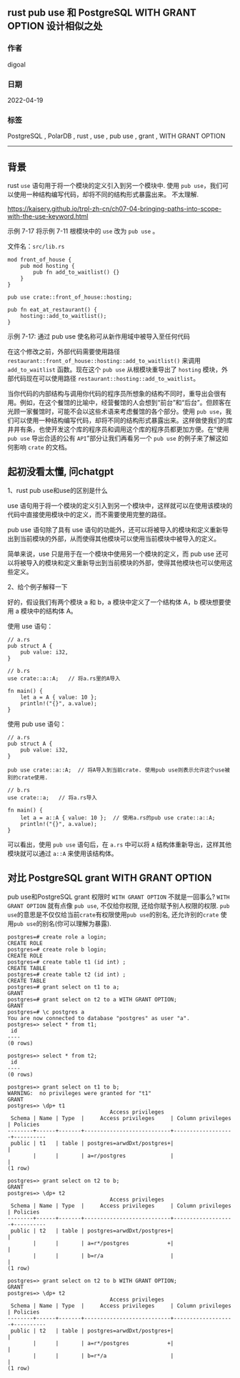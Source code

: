 ## rust pub use 和 PostgreSQL WITH GRANT OPTION 设计相似之处                    
                    
### 作者                    
digoal                    
                    
### 日期                    
2022-04-19                   
                    
### 标签                    
PostgreSQL , PolarDB , rust , use , pub use , grant , WITH GRANT OPTION                
                    
----                    
                    
## 背景      
rust `use` 语句用于将一个模块的定义引入到另一个模块中. 使用 `pub use`，我们可以使用一种结构编写代码，却将不同的结构形式暴露出来。 不太理解.     
  
https://kaisery.github.io/trpl-zh-cn/ch07-04-bringing-paths-into-scope-with-the-use-keyword.html  
  
示例 7-17 将示例 7-11 根模块中的 `use` 改为 `pub use` 。  
  
文件名：`src/lib.rs`  
```  
mod front_of_house {  
    pub mod hosting {  
        pub fn add_to_waitlist() {}  
    }  
}  
  
pub use crate::front_of_house::hosting;  
  
pub fn eat_at_restaurant() {  
    hosting::add_to_waitlist();  
}  
```  
示例 7-17: 通过 pub use 使名称可从新作用域中被导入至任何代码  
  
在这个修改之前，外部代码需要使用路径 `restaurant::front_of_house::hosting::add_to_waitlist()` 来调用 `add_to_waitlist` 函数。现在这个 `pub use` 从根模块重导出了 `hosting` 模块，外部代码现在可以使用路径 `restaurant::hosting::add_to_waitlist`。  
  
当你代码的内部结构与调用你代码的程序员所想象的结构不同时，重导出会很有用。例如，在这个餐馆的比喻中，经营餐馆的人会想到“前台”和“后台”。但顾客在光顾一家餐馆时，可能不会以这些术语来考虑餐馆的各个部分。使用 `pub use`，我们可以使用一种结构编写代码，却将不同的结构形式暴露出来。这样做使我们的库井井有条，也使开发这个库的程序员和调用这个库的程序员都更加方便。在“使用 `pub use` 导出合适的公有 `API`”部分让我们再看另一个 `pub use` 的例子来了解这如何影响 `crate` 的文档。  
  
  
## 起初没看太懂, 问chatgpt  
  
1、rust pub use和use的区别是什么  
  
use 语句用于将一个模块的定义引入到另一个模块中，这样就可以在使用该模块的代码中直接使用模块中的定义，而不需要使用完整的路径。  
  
pub use 语句除了具有 use 语句的功能外，还可以将被导入的模块和定义重新导出到当前模块的外部，从而使得其他模块可以使用当前模块中被导入的定义。  
  
简单来说，use 只是用于在一个模块中使用另一个模块的定义，而 pub use 还可以将被导入的模块和定义重新导出到当前模块的外部，使得其他模块也可以使用这些定义。  
  
2、给个例子解释一下  
  
好的，假设我们有两个模块 a 和 b，a 模块中定义了一个结构体 A，b 模块想要使用 a 模块中的结构体 A。  
  
使用 use 语句：  
  
```  
// a.rs  
pub struct A {  
    pub value: i32,  
}  
  
// b.rs  
use crate::a::A;   // 将a.rs里的A导入     
  
fn main() {  
    let a = A { value: 10 };     
    println!("{}", a.value);  
}  
```  
  
使用 pub use 语句：  
  
```  
// a.rs  
pub struct A {  
    pub value: i32,  
}  
  
pub use crate::a::A;  // 将A导入到当前crate. 使用pub use则表示允许这个use被别的crate使用.      
  
// b.rs  
use crate::a;   // 将a.rs导入    
  
fn main() {  
    let a = a::A { value: 10 };  // 使用a.rs的pub use crate::a::A;    
    println!("{}", a.value);  
}  
```  
  
可以看出，使用 `pub use` 语句后，在 `a.rs` 中可以将 `A` 结构体重新导出，这样其他模块就可以通过 `a::A` 来使用该结构体。  
  
## 对比 PostgreSQL grant WITH GRANT OPTION  
  
pub use和PostgreSQL grant 权限时 `WITH GRANT OPTION` 不就是一回事么?  `WITH GRANT OPTION` 就有点像 `pub use`, 不仅给你权限, 还给你赋予别人权限的权限. `pub use`的意思是不仅仅给当前`crate`有权限使用`pub use`的别名, 还允许别的`crate` 使用`pub use`的别名(你可以理解为暴露).     
  
```  
postgres=# create role a login;  
CREATE ROLE  
postgres=# create role b login;  
CREATE ROLE  
postgres=# create table t1 (id int) ;  
CREATE TABLE  
postgres=# create table t2 (id int) ;  
CREATE TABLE  
postgres=# grant select on t1 to a;  
GRANT  
postgres=# grant select on t2 to a WITH GRANT OPTION;  
GRANT  
postgres=# \c postgres a  
You are now connected to database "postgres" as user "a".  
postgres=> select * from t1;  
 id   
----  
(0 rows)  
  
postgres=> select * from t2;  
 id   
----  
(0 rows)  
  
postgres=> grant select on t1 to b;  
WARNING:  no privileges were granted for "t1"  
GRANT  
postgres=> \dp+ t1  
                                Access privileges  
 Schema | Name | Type  |     Access privileges     | Column privileges | Policies   
--------+------+-------+---------------------------+-------------------+----------  
 public | t1   | table | postgres=arwdDxt/postgres+|                   |   
        |      |       | a=r/postgres              |                   |   
(1 row)  
  
postgres=> grant select on t2 to b;  
GRANT  
postgres=> \dp+ t2  
                                Access privileges  
 Schema | Name | Type  |     Access privileges     | Column privileges | Policies   
--------+------+-------+---------------------------+-------------------+----------  
 public | t2   | table | postgres=arwdDxt/postgres+|                   |   
        |      |       | a=r*/postgres            +|                   |   
        |      |       | b=r/a                     |                   |   
(1 row)  
  
postgres=> grant select on t2 to b WITH GRANT OPTION;  
GRANT  
postgres=> \dp+ t2  
                                Access privileges  
 Schema | Name | Type  |     Access privileges     | Column privileges | Policies   
--------+------+-------+---------------------------+-------------------+----------  
 public | t2   | table | postgres=arwdDxt/postgres+|                   |   
        |      |       | a=r*/postgres            +|                   |   
        |      |       | b=r*/a                    |                   |   
(1 row)  
```  
  
